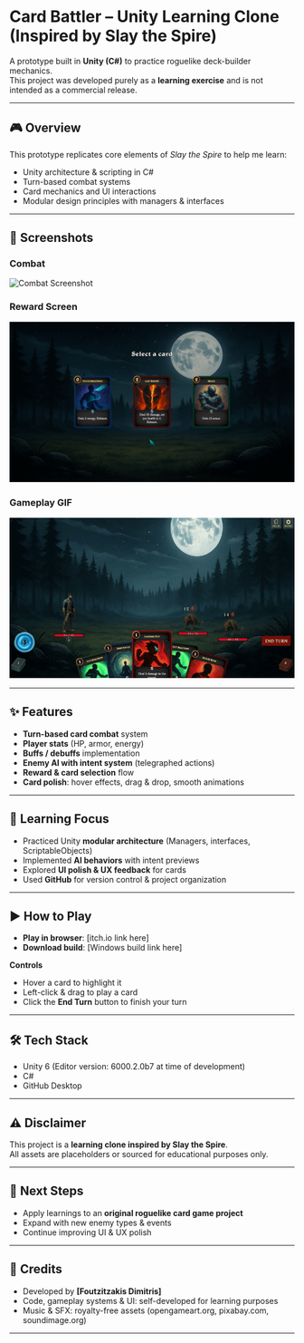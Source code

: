 # Card Battler – Unity Learning Clone (Inspired by Slay the Spire)

A prototype built in **Unity (C#)** to practice roguelike deck-builder mechanics.  
This project was developed purely as a **learning exercise** and is not intended as a commercial release.

---

## 🎮 Overview
This prototype replicates core elements of *Slay the Spire* to help me learn:
- Unity architecture & scripting in C#
- Turn-based combat systems
- Card mechanics and UI interactions
- Modular design principles with managers & interfaces

---

## 📸 Screenshots

### Combat
![Combat Screenshot](Docs/screenshots/BattleScreenshot.png)

### Reward Screen
![Reward Screenshot](Docs/screenshots/RewardScreenshot.png)

### Gameplay GIF
![Gameplay GIF](Docs/screenshots/gameplay_loop.gif)

---


## ✨ Features
- **Turn-based card combat** system  
- **Player stats** (HP, armor, energy)  
- **Buffs / debuffs** implementation  
- **Enemy AI with intent system** (telegraphed actions)  
- **Reward & card selection** flow  
- **Card polish**: hover effects, drag & drop, smooth animations  

---

## 🧩 Learning Focus
- Practiced Unity **modular architecture** (Managers, interfaces, ScriptableObjects)  
- Implemented **AI behaviors** with intent previews  
- Explored **UI polish & UX feedback** for cards  
- Used **GitHub** for version control & project organization  

---

## ▶️ How to Play
- **Play in browser**: [itch.io link here]  
- **Download build**: [Windows build link here]  

**Controls**  
- Hover a card to highlight it  
- Left-click & drag to play a card  
- Click the **End Turn** button to finish your turn  

---

## 🛠️ Tech Stack
- Unity 6 (Editor version: 6000.2.0b7 at time of development) 
- C#  
- GitHub Desktop  

---

## ⚠️ Disclaimer
This project is a **learning clone inspired by Slay the Spire**.  
All assets are placeholders or sourced for educational purposes only.

---

## 🚀 Next Steps
- Apply learnings to an **original roguelike card game project**  
- Expand with new enemy types & events  
- Continue improving UI & UX polish  

---

## 👤 Credits
- Developed by **[Foutzitzakis Dimitris]**  
- Code, gameplay systems & UI: self-developed for learning purposes  
- Music & SFX: royalty-free assets (opengameart.org, pixabay.com, soundimage.org)  

---
